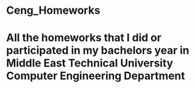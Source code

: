 # Ceng_Homeworks

# All the homeworks that I did or participated in my bachelors year in Middle East Technical University Computer Engineering Department
